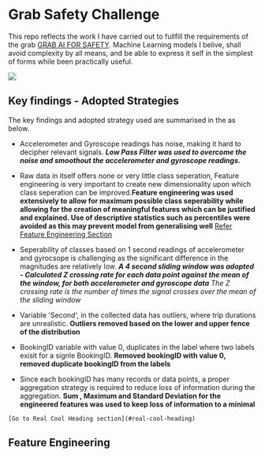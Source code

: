 # Grab Safety Challenge

This repo reflects the work I have carried out to fullfill the requirements of the grab [GRAB AI FOR SAFETY](https://www.aiforsea.com/safety). Machine Learning models I belive, shall avoid complexity by all means, and be able to express it self in the simplest of forms while been practically useful.

![](https://i.ibb.co/wBSJbXw/sssss.png)

## Key findings - Adopted Strategies

The key findings and adopted strategy used are summarised in the as below.

- Accelerometer and Gyroscope readings has noise, making it hard to decipher relevant signals. ***Low Pass Filter was used to overcome the noise and smoothout the accelerometer and gyroscope readings.***

- Raw data in itself offers none or very little class seperation, Feature engineering is very important to create new dimensionality upon which class seperation can be improved.**Feature engineering was used extensively to allow for maximum possible class seperability while allowing for the creation of meaningful features which can be justified and explained. Use of descriptive statistics such as percentiles were avoided as this may prevent model from generalising well** [Refer Feature Engineering Section](##Feature-Engineering)

- Seperability of classes based on 1 second readings of accelerometer and gyrocsope is challenging as the significant difference in the magnitudes are relatively low. ***A 4 second sliding window was adopted - Calculated Z crossing rate for each data point against the mean of the window, for both accelerometer and gyroscope data*** *The Z crossing rate is the number of times the signal crosses over the mean of the sliding window*

- Variable 'Second', in the collected data has outliers, where trip durations are unrealistic. **Outliers removed based on the lower and upper fence of the distribution**

- BookingID variable with value 0, duplicates in the label where two labels exisit for a signle BookingID. **Removed bookingID with value 0, removed duplicate bookingID from the labels**

- Since each bookingID has many records or data points, a proper aggregation strategy is required to reduce loss of information during the aggregation. **Sum , Maximum and Standard Deviation for the engineered features was used to keep loss of information to a minimal**

`[Go to Real Cool Heading section](#real-cool-heading)`

## Feature Engineering
